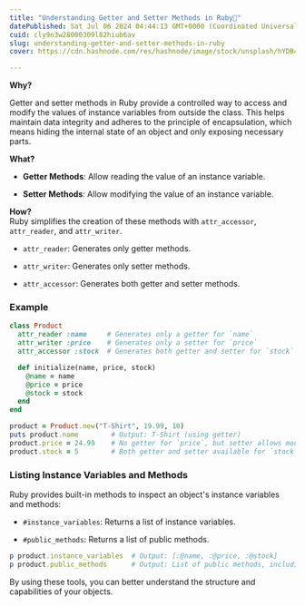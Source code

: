 ```yaml
---
title: "Understanding Getter and Setter Methods in Ruby💎"
datePublished: Sat Jul 06 2024 04:44:13 GMT+0000 (Coordinated Universal Time)
cuid: cly9n3w28000309l82hiub6av
slug: understanding-getter-and-setter-methods-in-ruby
cover: https://cdn.hashnode.com/res/hashnode/image/stock/unsplash/hYDBcGGXrUo/upload/6207ce2bb57aea1757d05aa8d6fec61f.jpeg

---
```


**Why?**

Getter and setter methods in Ruby provide a controlled way to access and modify the values of instance variables from outside the class. This helps maintain data integrity and adheres to the principle of encapsulation, which means hiding the internal state of an object and only exposing necessary parts.

**What?**

* **Getter Methods**: Allow reading the value of an instance variable.
    
* **Setter Methods**: Allow modifying the value of an instance variable.
    

**How?**  
Ruby simplifies the creation of these methods with `attr_accessor`, `attr_reader`, and `attr_writer`.

* `attr_reader`: Generates only getter methods.
    
* `attr_writer`: Generates only setter methods.
    
* `attr_accessor`: Generates both getter and setter methods.
    

### Example

```ruby
class Product
  attr_reader :name     # Generates only a getter for `name`
  attr_writer :price    # Generates only a setter for `price`
  attr_accessor :stock  # Generates both getter and setter for `stock`

  def initialize(name, price, stock)
    @name = name
    @price = price
    @stock = stock
  end
end

product = Product.new("T-Shirt", 19.99, 10)
puts product.name        # Output: T-Shirt (using getter)
product.price = 24.99    # No getter for `price`, but setter allows modification
product.stock = 5        # Both getter and setter available for `stock`
```

### Listing Instance Variables and Methods

Ruby provides built-in methods to inspect an object's instance variables and methods:

* `#instance_variables`: Returns a list of instance variables.
    
* `#public_methods`: Returns a list of public methods.
    

```ruby
p product.instance_variables  # Output: [:@name, :@price, :@stock]
p product.public_methods      # Output: List of public methods, including `name`, `price=`, and `stock`
```

By using these tools, you can better understand the structure and capabilities of your objects.